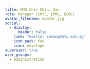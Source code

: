 ```yaml
---
title: ONG Chin Chin, Zan
role: Manager (SMTC, EPMC, ECMC)
avatar_filename: avatar.jpg
social:
  - display:
      header: false
    link: "mailto: zanong@ntu.edu.sg"
    icon_pack: fas
    icon: envelope
superuser: true
user_groups:
  - Administration
---
```

